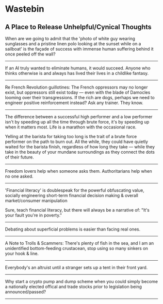 # Wastebin
## A Place to Release Unhelpful/Cynical Thoughts

When are we going to admit that the 'photo of white guy wearing sunglasses and a pristine linen polo looking at the sunset while on a sailboat' is the façade of success with immense human suffering behind it once peeled off the wall?

---

If an AI truly wanted to eliminate humans, it would succeed. Anyone who thinks otherwise is and always has lived their lives in a childlike fantasy.

---

Re French Revolution guillotines: The French oppressors may no longer exist, but oppressors still exist today — even with the blade of Damocles looming over their transgressions. If the rich are dogs, perhaps we need to engineer positive reinforcement instead? Ask any trainer. They know.

---

The difference between a successful high performer and a low performer isn't by speeding up all the time through brute force, it's by speeding up when it matters most. Life is a marathon with the occasional race.

Yelling at the barista for taking too long is the trait of a brute force performer on the path to burn out. All the while, they could have quietly waited for the barista finish, regardless of how long they take — while they take in the beauty of your mundane surroundings as they connect the dots of their future.

---

Freedom lovers help when someone asks them. Authoritarians help when no one asked.

---

'Financial literacy' is doublespeak for the powerful obfuscating value, socially engineering short-term financial decision making & overall market/consumer manipulation

Sure, teach financial literacy, but there will always be a narrative of: "It's your fault you're in poverty."

---

Debating about superficial problems is easier than facing real ones.

---

A Note to Trolls & Scammers: There's plenty of fish in the sea, and I am an unidentified bottom-feeding crustacean, stop using so many sinkers on your hook & line.

---

Everybody's an altruist until a stranger sets up a tent in their front yard.

---

Why start a crypto pump and dump scheme when you could simply become a nationally elected offical and trade stocks prior to legislation being announced/passed?

---


